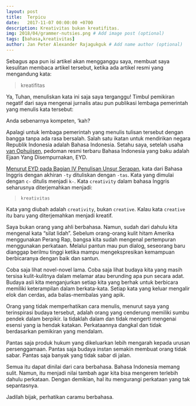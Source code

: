 ```yaml
---
layout: post
title:  Terpicu
date:   2017-11-07 00:00:00 +0700
description: Kreativitas bukan kreatifitas.
img: 2018/04/grammer-nutsies.png # Add image post (optional)
tags: [bahasa,kreativitas]
author: Jan Peter Alexander Rajagukguk # Add name author (optional)
---
```


Sebagus apa pun isi artikel akan mengganggu saya, membuat saya kesulitan membaca artikel tersebut, ketika ada artikel resmi yang mengandung kata:

> kreatifitas

Ya, Tuhan, menuliskan kata ini saja saya terganggu! Timbul pemikiran negatif dari saya mengenai jurnalis atau pun publikasi lembaga pemerintah yang menulis kata tersebut:

Anda sebenarnya kompeten, ‘kah?

Apalagi untuk lembaga pemerintah yang menulis tulisan tersebut dengan bangga tanpa ada rasa bersalah. Salah satu ikatan untuk mendirikan negara Republik Indonesia adalah Bahasa Indonesia. Setahu saya, setelah usaha [van Ophuijsen,](https://id.wikipedia.org/w/index.php?title=Ch._A._van_Ophuijsen&action=edit&redlink=1) pedoman resmi terbaru Bahasa Indonesia yang baku adalah Ejaan Yang Disempurnakan, EYD.

[Menurut EYD pada Bagian IV Penulisan Unsur Serapan,](http://badanbahasa.kemdikbud.go.id/lamanbahasa/sites/default/files/pedoman_umum-ejaan_yang_disempurnakan.pdf) kata dari Bahasa Inggris dengan akhiran `-ty` dituliskan dengan `-tas`. Kata yang dimulai dengan `c-` ditulis menjadi `k-`. Kata `creativity` dalam bahasa Inggris seharusnya diterjemahkan menjadi:

> `kreativitas`

Kata yang diubah adalah `creativity`, bukan `creative`. Kalau kata `creative` itu baru yang diterjemahkan menjadi kreatif.

Saya bukan orang yang ahli berbahasa. Namun, sudah dari dahulu kita mengenal kata “silat lidah”. Sebelum orang-orang kulit hitam Amerika menggunakan Perang Rap, bangsa kita sudah mengenal pertempuran menggunakan perkataan. Melalui pantun mau pun dialog, seseorang baru dianggap berilmu tinggi ketika mampu mengekspresikan kemampuan berbicaranya dengan baik dan santun.

Coba saja lihat novel-novel lama. Coba saja lihat budaya kita yang masih tersisa kulit-kulitnya dalam melamar atau berunding apa pun secara adat. Budaya asli kita menganjurkan setiap kita yang berhak untuk berbicara memiliki keterampilan dalam berkata-kata. Setiap kata yang keluar mengalir elok dan cerdas, ada balas-membalas yang apik.

Orang yang tidak memperhatikan cara menulis, menurut saya yang terinspirasi budaya tersebut, adalah orang yang cenderung memiliki sumbu pendek dalam berpikir. Ia tidaklah dalam dan tidak mengerti mengenai esensi yang ia hendak katakan. Perkataannya dangkal dan tidak berdasarkan pemikiran yang mendalam.

Pantas saja produk hukum yang dikeluarkan lebih mengarah kepada urusan persenggamaan. Pantas saja budaya instan semakin membuat orang tidak sabar. Pantas saja banyak yang tidak sabar di jalan.

Semua itu dapat dinilai dari cara berbahasa. Bahasa Indonesia memang sulit. Namun, itu menjadi nilai tambah agar kita bisa mengerem terlebih dahulu perkataan. Dengan demikian, hal itu mengurangi perkataan yang tak sepantasnya.

Jadilah bijak, perhatikan caramu berbahasa.